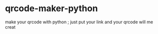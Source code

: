 # qrcode-maker-python
make your qrcode with python ; just put your link and your qrcode will me creat
